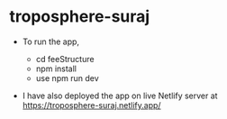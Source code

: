 # troposphere-suraj

- To run the app,
  - cd feeStructure
  - npm install 
  - use npm run dev

- I have also deployed the app on live Netlify server at https://troposphere-suraj.netlify.app/